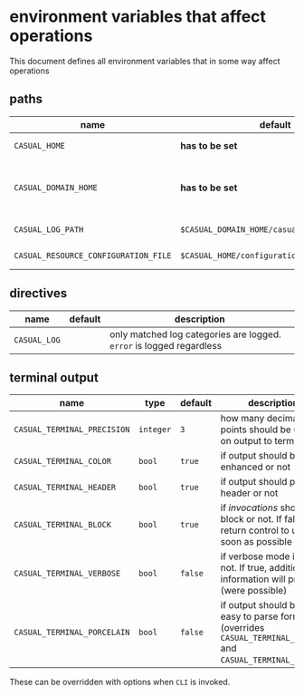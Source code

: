 
# environment variables that affect operations

This document defines all environment variables that in some way affect operations


## paths

name                                 | default                            | description  
-------------------------------------|------------------------------------|------------------------------------------------
`CASUAL_HOME`                        | **has to be set**                  | where `casual` is installed
`CASUAL_DOMAIN_HOME`                 | **has to be set**                  | points to _home_ of current `casual domain`. 
`CASUAL_LOG_PATH`                    | `$CASUAL_DOMAIN_HOME/casual.log`   | where to write logs
`CASUAL_RESOURCE_CONFIGURATION_FILE` | `$CASUAL_HOME/configuration/resources.yaml` | resource configuration

## directives

name            | default        | description  
----------------|----------------|------------------------------------------------
`CASUAL_LOG`    |                | only matched log categories are logged. `error` is logged regardless


## terminal output

name                        | type      | default | description  
----------------------------|-----------|---------|----------------------------------------------------------------------------
`CASUAL_TERMINAL_PRECISION` | `integer` |    `3`  | how many decimal points should be used on output to terminal
`CASUAL_TERMINAL_COLOR`     | `bool`    | `true`  | if output should be color enhanced or not
`CASUAL_TERMINAL_HEADER`    | `bool`    | `true`  | if output should print a header or not
`CASUAL_TERMINAL_BLOCK`     | `bool`    | `true`  | if _invocations_ should block or not. If false, return control to user as soon as possible
`CASUAL_TERMINAL_VERBOSE`   | `bool`    | `false` | if verbose mode is on or not. If true, additional information will printed (were possible)
`CASUAL_TERMINAL_PORCELAIN` | `bool`    | `false` | if output should be in an easy to parse format (overrides `CASUAL_TERMINAL_COLOR` and `CASUAL_TERMINAL_HEADER`)

These can be overridden with options when `CLI` is invoked.
